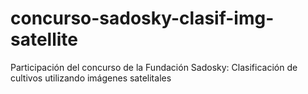 # concurso-sadosky-clasif-img-satellite
Participación del concurso de la Fundación Sadosky: Clasificación de cultivos utilizando imágenes satelitales
